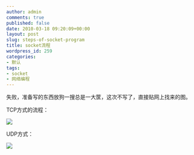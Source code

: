 ```yaml
---
author: admin
comments: true
published: false
date: 2010-03-18 09:20:09+00:00
layout: post
slug: steps-of-socket-program
title: socket流程
wordpress_id: 259
categories:
- 默认
tags:
- socket
- 网络编程
---
```


失败，准备写的东西放狗一搜总是一大筐，这次不写了，直接贴网上找来的图。

TCP方式的流程：


[![](/wp-content/uploads/2010/03/image007-239x300.png)](http://www.huubby6.tk/wp-content/uploads/2010/03/image007.png)






UDP方式：


[![](/wp-content/uploads/2010/03/image0081-300x262.png)](/wp-content/uploads/2010/03/image0081.png)

